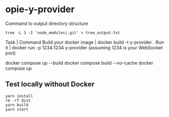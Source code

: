 # opie-y-provider
Command to output directory structure
```
tree -L 3 -I 'node_modules|.git' > tree_output.txt
```

Task | Command
Build your docker image | docker build -t y-provider .
Run it | docker run -p 1234:1234 y-provider (assuming 1234 is your WebSocket port)

docker compose up --build
docker compose build --no-cache
docker compose up

## Test locally without Docker
```
yarn install
rm -rf dist
yarn build
yarn start
```


